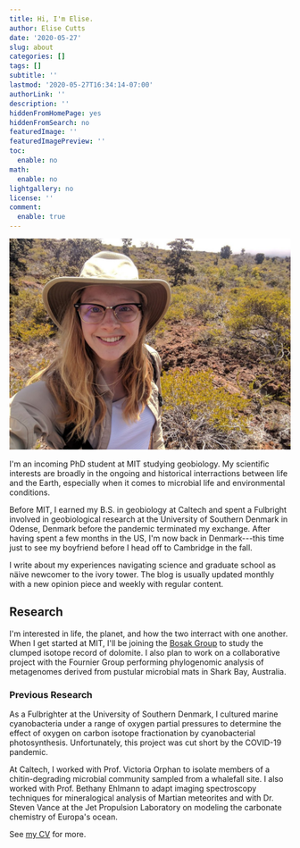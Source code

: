 ```yaml
---
title: Hi, I'm Elise.
author: Elise Cutts
date: '2020-05-27'
slug: about
categories: []
tags: []
subtitle: ''
lastmod: '2020-05-27T16:34:14-07:00'
authorLink: ''
description: ''
hiddenFromHomePage: yes
hiddenFromSearch: no
featuredImage: ''
featuredImagePreview: ''
toc:
  enable: no
math:
  enable: no
lightgallery: no
license: ''
comment:
  enable: true
---
```


![](./me_geologisthat.jpg#centerXtraPadding)

I'm an incoming PhD student at MIT studying geobiology. My scientific interests are broadly in the ongoing and historical interractions between life and the Earth, especially when it comes to microbial life and environmental conditions.

Before MIT, I earned my B.S. in geobiology at Caltech and spent a Fulbright involved in geobiological research at the University of Southern Denmark in Odense, Denmark before the pandemic terminated my exchange. After having spent a few months in the US, I'm now back in Denmark---this time just to see my boyfriend before I head off to Cambridge in the fall. 

I write about my experiences navigating science and graduate school as näive newcomer to the ivory tower. The blog is usually updated monthly with a new opinion piece and weekly with regular content.

## Research

I'm interested in life, the planet, and how the two interract with one another. When I get started at MIT, I'll be joining the [Bosak Group](http://bosaklab.scripts.mit.edu/) to study the clumped isotope record of dolomite. I also plan to work on a collaborative project with the Fournier Group performing phylogenomic analysis of metagenomes derived from pustular microbial mats in Shark Bay, Australia.

### Previous Research
As a Fulbrighter at the University of Southern Denmark, I cultured marine cyanobacteria under a range of oxygen partial pressures to determine the effect of oxygen on carbon isotope fractionation by cyanobacterial photosynthesis. Unfortunately, this project was cut short by the COVID-19 pandemic. 

At Caltech, I worked with Prof. Victoria Orphan to isolate members of a chitin-degrading microbial community sampled from a whalefall site. I also worked with Prof. Bethany Ehlmann to adapt imaging spectroscopy techniques for mineralogical analysis of Martian meteorites and with Dr. Steven Vance at the Jet Propulsion Laboratory on modeling the carbonate chemistry of Europa's ocean. 

See [my CV](../cv/) for more.

